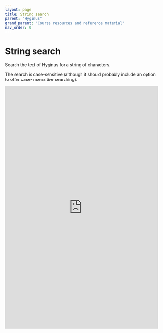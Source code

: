```yaml
---
layout: page
title: String search
parent: "Hyginus"
grand_parent: "Course resources and reference material"
nav_order: 0
---
```


# String search


Search the text of Hyginus for a string of characters.

The search is case-sensitive (although it should probably include an option to offer case-insensitive searching).

<iframe width="100%" height="800" frameborder="0"
  src="https://observablehq.com/embed/@neelsmith/live-search-hyginus-fabulae?cell=viewof+term&cell=viewof+maxPassages&cell=resultheading&cell=passagedisplay&cell=hl&cell=css"></iframe>
